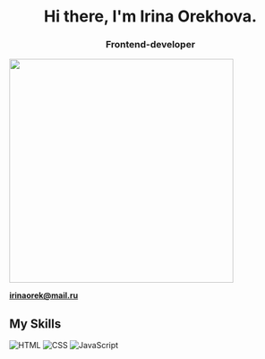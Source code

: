 
<h1 align="center">Hi there, I'm Irina Orekhova.</h1>
<h3 align="center">Frontend-developer</h3>

<img src="https://images.unsplash.com/photo-1517607648415-b431854daa86?w=800&auto=format&fit=crop&q=60&ixlib=rb-4.0.3&ixid=M3wxMjA3fDB8MHxzZWFyY2h8Mnx8d2hpdGUlMjBiYWNrZ3JvdW5kfGVufDB8fDB8fHww" width="400">



**irinaorek@mail.ru**

## My Skills 

![HTML](https://img.shields.io/badge/-HTML-E34F26?style=flat-square&logo=html5&logoColor=white)
![CSS](https://img.shields.io/badge/-CSS-1572B6?style=flat-square&logo=css3&logoColor=white)
![JavaScript](https://img.shields.io/badge/-JavaScript-F7DF1E?style=flat-square&logo=javascript&logoColor=black)










